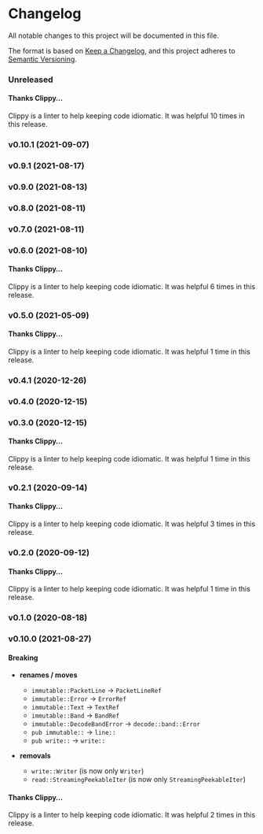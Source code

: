# Changelog

All notable changes to this project will be documented in this file.

The format is based on [Keep a Changelog](https://keepachangelog.com/en/1.0.0/),
and this project adheres to [Semantic Versioning](https://semver.org/spec/v2.0.0.html).

### Unreleased

#### Thanks Clippy…

Clippy is a linter to help keeping code idiomatic. It was helpful 10 times in this release.


### v0.10.1 (2021-09-07)


### v0.9.1 (2021-08-17)


### v0.9.0 (2021-08-13)


### v0.8.0 (2021-08-11)


### v0.7.0 (2021-08-11)


### v0.6.0 (2021-08-10)

#### Thanks Clippy…

Clippy is a linter to help keeping code idiomatic. It was helpful 6 times in this release.


### v0.5.0 (2021-05-09)

#### Thanks Clippy…

Clippy is a linter to help keeping code idiomatic. It was helpful 1 time in this release.


### v0.4.1 (2020-12-26)


### v0.4.0 (2020-12-15)


### v0.3.0 (2020-12-15)

#### Thanks Clippy…

Clippy is a linter to help keeping code idiomatic. It was helpful 1 time in this release.


### v0.2.1 (2020-09-14)

#### Thanks Clippy…

Clippy is a linter to help keeping code idiomatic. It was helpful 3 times in this release.


### v0.2.0 (2020-09-12)

#### Thanks Clippy…

Clippy is a linter to help keeping code idiomatic. It was helpful 1 time in this release.


### v0.1.0 (2020-08-18)


### v0.10.0 (2021-08-27)

#### Breaking

* **renames / moves**
    - `immutable::PacketLine` -> `PacketLineRef`
    - `immutable::Error` -> `ErrorRef`
    - `immutable::Text` -> `TextRef`
    - `immutable::Band` -> `BandRef`
    - `immutable::DecodeBandError` -> `decode::band::Error`
    - `pub immutable::` -> `line::`
    - `pub write::` -> `write::`

* **removals**
   - `write::Writer` (is now only `Writer`)
   - `read::StreamingPeekableIter` (is now only `StreamingPeekableIter`)
#### Thanks Clippy…

Clippy is a linter to help keeping code idiomatic. It was helpful 2 times in this release.


